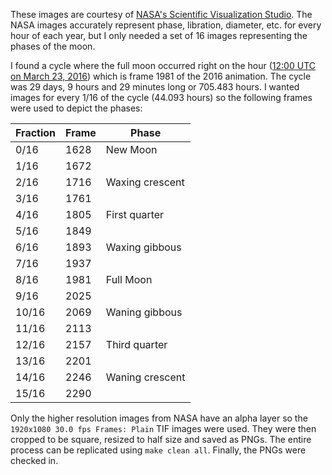 These images are courtesy of [NASA's Scientific Visualization
Studio](https://svs.gsfc.nasa.gov/4404).  The NASA images accurately
represent phase, libration, diameter, etc. for every hour of each
year, but I only needed a set of 16 images representing the phases of
the moon.

I found a cycle where the full moon occurred right on the hour ([12:00
UTC on March 23,
2016](https://www.timeanddate.com/moon/phases/timezone/utc?year=2016))
which is frame 1981 of the 2016 animation.  The cycle was 29 days, 9
hours and 29 minutes long or 705.483 hours.  I wanted images for every
1/16 of the cycle (44.093 hours) so the following frames were used to
depict the phases:

|Fraction|Frame|Phase|
|-|-|-|
|0/16|1628|New Moon|
|1/16|1672||
|2/16|1716|Waxing crescent|
|3/16|1761||
|4/16|1805|First quarter|
|5/16|1849||
|6/16|1893|Waxing gibbous|
|7/16|1937||
|8/16|1981|Full Moon|
|9/16|2025||
|10/16|2069|Waning gibbous|
|11/16|2113||
|12/16|2157|Third quarter|
|13/16|2201||
|14/16|2246|Waning crescent|
|15/16|2290||

Only the higher resolution images from NASA have an alpha layer so the
`1920x1080 30.0 fps Frames: Plain` TIF images were used.  They were
then cropped to be square, resized to half size and saved as PNGs.
The entire process can be replicated using `make clean all`.  Finally,
the PNGs were checked in.
